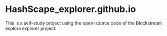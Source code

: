 # HashScape_explorer.github.io
This is a self-study project using the open-source code of the Blockstream esplora explorer project.